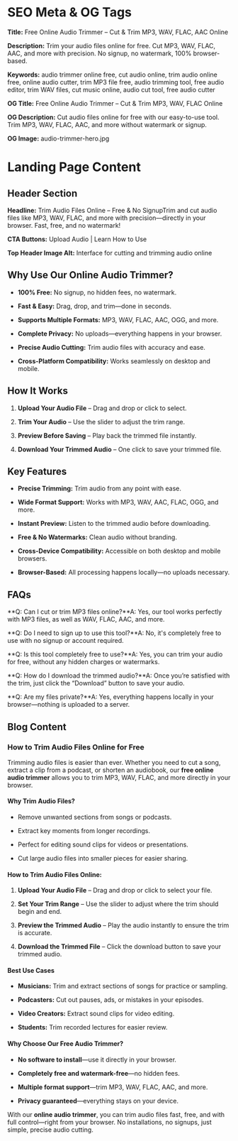 SEO Meta & OG Tags
==================

**Title:** Free Online Audio Trimmer – Cut & Trim MP3, WAV, FLAC, AAC Online

**Description:** Trim your audio files online for free. Cut MP3, WAV, FLAC, AAC, and more with precision. No signup, no watermark, 100% browser-based.

**Keywords:** audio trimmer online free, cut audio online, trim audio online free, online audio cutter, trim MP3 file free, audio trimming tool, free audio editor, trim WAV files, cut music online, audio cut tool, free audio cutter

**OG Title:** Free Online Audio Trimmer – Cut & Trim MP3, WAV, FLAC Online

**OG Description:** Cut audio files online for free with our easy-to-use tool. Trim MP3, WAV, FLAC, AAC, and more without watermark or signup.

**OG Image:** audio-trimmer-hero.jpg

Landing Page Content
====================

Header Section
--------------

**Headline:** Trim Audio Files Online – Free & No SignupTrim and cut audio files like MP3, WAV, FLAC, and more with precision—directly in your browser. Fast, free, and no watermark!

**CTA Buttons:** Upload Audio | Learn How to Use

**Top Header Image Alt:** Interface for cutting and trimming audio online

Why Use Our Online Audio Trimmer?
---------------------------------

*   **100% Free:** No signup, no hidden fees, no watermark.
    
*   **Fast & Easy:** Drag, drop, and trim—done in seconds.
    
*   **Supports Multiple Formats:** MP3, WAV, FLAC, AAC, OGG, and more.
    
*   **Complete Privacy:** No uploads—everything happens in your browser.
    
*   **Precise Audio Cutting:** Trim audio files with accuracy and ease.
    
*   **Cross-Platform Compatibility:** Works seamlessly on desktop and mobile.
    

How It Works
------------

1.  **Upload Your Audio File** – Drag and drop or click to select.
    
2.  **Trim Your Audio** – Use the slider to adjust the trim range.
    
3.  **Preview Before Saving** – Play back the trimmed file instantly.
    
4.  **Download Your Trimmed Audio** – One click to save your trimmed file.
    

Key Features
------------

*   **Precise Trimming:** Trim audio from any point with ease.
    
*   **Wide Format Support:** Works with MP3, WAV, AAC, FLAC, OGG, and more.
    
*   **Instant Preview:** Listen to the trimmed audio before downloading.
    
*   **Free & No Watermarks:** Clean audio without branding.
    
*   **Cross-Device Compatibility:** Accessible on both desktop and mobile browsers.
    
*   **Browser-Based:** All processing happens locally—no uploads necessary.
    

FAQs
----

**Q: Can I cut or trim MP3 files online?**A: Yes, our tool works perfectly with MP3 files, as well as WAV, FLAC, AAC, and more.

**Q: Do I need to sign up to use this tool?**A: No, it's completely free to use with no signup or account required.

**Q: Is this tool completely free to use?**A: Yes, you can trim your audio for free, without any hidden charges or watermarks.

**Q: How do I download the trimmed audio?**A: Once you’re satisfied with the trim, just click the “Download” button to save your audio.

**Q: Are my files private?**A: Yes, everything happens locally in your browser—nothing is uploaded to a server.

Blog Content
------------

### How to Trim Audio Files Online for Free

Trimming audio files is easier than ever. Whether you need to cut a song, extract a clip from a podcast, or shorten an audiobook, our **free online audio trimmer** allows you to trim MP3, WAV, FLAC, and more directly in your browser.

#### Why Trim Audio Files?

*   Remove unwanted sections from songs or podcasts.
    
*   Extract key moments from longer recordings.
    
*   Perfect for editing sound clips for videos or presentations.
    
*   Cut large audio files into smaller pieces for easier sharing.
    

#### How to Trim Audio Files Online:

1.  **Upload Your Audio File** – Drag and drop or click to select your file.
    
2.  **Set Your Trim Range** – Use the slider to adjust where the trim should begin and end.
    
3.  **Preview the Trimmed Audio** – Play the audio instantly to ensure the trim is accurate.
    
4.  **Download the Trimmed File** – Click the download button to save your trimmed audio.
    

#### Best Use Cases

*   **Musicians:** Trim and extract sections of songs for practice or sampling.
    
*   **Podcasters:** Cut out pauses, ads, or mistakes in your episodes.
    
*   **Video Creators:** Extract sound clips for video editing.
    
*   **Students:** Trim recorded lectures for easier review.
    

#### Why Choose Our Free Audio Trimmer?

*   **No software to install**—use it directly in your browser.
    
*   **Completely free and watermark-free**—no hidden fees.
    
*   **Multiple format support**—trim MP3, WAV, FLAC, AAC, and more.
    
*   **Privacy guaranteed**—everything stays on your device.
    

With our **online audio trimmer**, you can trim audio files fast, free, and with full control—right from your browser. No installations, no signups, just simple, precise audio cutting.

